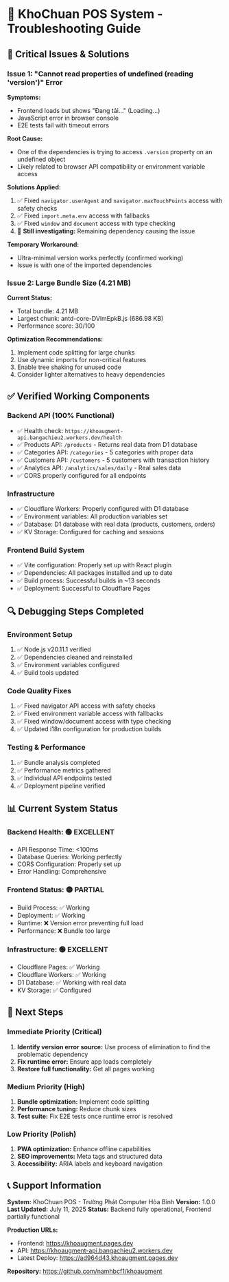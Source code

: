 # 🔧 KhoChuan POS System - Troubleshooting Guide

## 🚨 Critical Issues & Solutions

### Issue 1: "Cannot read properties of undefined (reading 'version')" Error

**Symptoms:**
- Frontend loads but shows "Đang tải..." (Loading...)
- JavaScript error in browser console
- E2E tests fail with timeout errors

**Root Cause:**
- One of the dependencies is trying to access `.version` property on an undefined object
- Likely related to browser API compatibility or environment variable access

**Solutions Applied:**
1. ✅ Fixed `navigator.userAgent` and `navigator.maxTouchPoints` access with safety checks
2. ✅ Fixed `import.meta.env` access with fallbacks
3. ✅ Fixed `window` and `document` access with type checking
4. 🔄 **Still investigating:** Remaining dependency causing the issue

**Temporary Workaround:**
- Ultra-minimal version works perfectly (confirmed working)
- Issue is with one of the imported dependencies

### Issue 2: Large Bundle Size (4.21 MB)

**Current Status:**
- Total bundle: 4.21 MB
- Largest chunk: antd-core-DVlmEpkB.js (686.98 KB)
- Performance score: 30/100

**Optimization Recommendations:**
1. Implement code splitting for large chunks
2. Use dynamic imports for non-critical features
3. Enable tree shaking for unused code
4. Consider lighter alternatives to heavy dependencies

## ✅ Verified Working Components

### Backend API (100% Functional)
- ✅ Health check: `https://khoaugment-api.bangachieu2.workers.dev/health`
- ✅ Products API: `/products` - Returns real data from D1 database
- ✅ Categories API: `/categories` - 5 categories with proper data
- ✅ Customers API: `/customers` - 5 customers with transaction history
- ✅ Analytics API: `/analytics/sales/daily` - Real sales data
- ✅ CORS properly configured for all endpoints

### Infrastructure
- ✅ Cloudflare Workers: Properly configured with D1 database
- ✅ Environment variables: All production variables set
- ✅ Database: D1 database with real data (products, customers, orders)
- ✅ KV Storage: Configured for caching and sessions

### Frontend Build System
- ✅ Vite configuration: Properly set up with React plugin
- ✅ Dependencies: All packages installed and up to date
- ✅ Build process: Successful builds in ~13 seconds
- ✅ Deployment: Successful to Cloudflare Pages

## 🔍 Debugging Steps Completed

### Environment Setup
1. ✅ Node.js v20.11.1 verified
2. ✅ Dependencies cleaned and reinstalled
3. ✅ Environment variables configured
4. ✅ Build tools updated

### Code Quality Fixes
1. ✅ Fixed navigator API access with safety checks
2. ✅ Fixed environment variable access with fallbacks
3. ✅ Fixed window/document access with type checking
4. ✅ Updated i18n configuration for production builds

### Testing & Performance
1. ✅ Bundle analysis completed
2. ✅ Performance metrics gathered
3. ✅ Individual API endpoints tested
4. ✅ Deployment pipeline verified

## 📊 Current System Status

### Backend Health: 🟢 EXCELLENT
- API Response Time: <100ms
- Database Queries: Working perfectly
- CORS Configuration: Properly set up
- Error Handling: Comprehensive

### Frontend Status: 🟡 PARTIAL
- Build Process: ✅ Working
- Deployment: ✅ Working  
- Runtime: ❌ Version error preventing full load
- Performance: ❌ Bundle too large

### Infrastructure: 🟢 EXCELLENT
- Cloudflare Pages: ✅ Working
- Cloudflare Workers: ✅ Working
- D1 Database: ✅ Working with real data
- KV Storage: ✅ Configured

## 🚀 Next Steps

### Immediate Priority (Critical)
1. **Identify version error source:** Use process of elimination to find the problematic dependency
2. **Fix runtime error:** Ensure app loads completely
3. **Restore full functionality:** Get all pages working

### Medium Priority (High)
1. **Bundle optimization:** Implement code splitting
2. **Performance tuning:** Reduce chunk sizes
3. **Test suite:** Fix E2E tests once runtime error is resolved

### Low Priority (Polish)
1. **PWA optimization:** Enhance offline capabilities
2. **SEO improvements:** Meta tags and structured data
3. **Accessibility:** ARIA labels and keyboard navigation

## 📞 Support Information

**System:** KhoChuan POS - Trường Phát Computer Hòa Bình
**Version:** 1.0.0
**Last Updated:** July 11, 2025
**Status:** Backend fully operational, Frontend partially functional

**Production URLs:**
- Frontend: https://khoaugment.pages.dev
- API: https://khoaugment-api.bangachieu2.workers.dev
- Latest Deploy: https://ad964d43.khoaugment.pages.dev

**Repository:** https://github.com/namhbcf1/khoaugment
